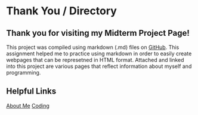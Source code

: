 # Thank You / Directory
## Thank you for visiting my Midterm Project Page! 

This project was compiled using markdown (.md) files on [GitHub](github.com). This assignment helped me to practice using markdown in order to easily create webpages that can be represetned in HTML format.
Attached and linked into this project are various pages that reflect information about myself and programming. 

## Helpful Links
[About Me](https://github.com/seanmoserr/midtermProject/blob/main/aboutMe.md)
[Coding](https://github.com/seanmoserr/midtermProject/blob/main/favoriteCoding.md)


